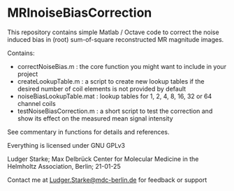 # MRInoiseBiasCorrection
This repository contains simple Matlab / Octave code to correct the noise induced bias in (root) sum-of-square reconstructed MR magnitude images.

Contains:

- correctNoiseBias.m        : the core function you might want to include in your project
- createLookupTable.m       : a script to create new lookup tables if the desired number of coil elements is not provided by default
- noiseBiasLookupTable.mat  : lookup tables for 1, 2, 4, 8, 16, 32 or 64 channel coils
- testNoiseBiasCorrection.m : a short script to test the correction and show its effect on the measured mean signal intensity

See commentary in functions for details and references.

Everything is licensed under GNU GPLv3 

Ludger Starke; Max Delbrück Center for Molecular Medicine in the Helmholtz Association, Berlin; 21-01-25

Contact me at Ludger.Starke@mdc-berlin.de for feedback or support
